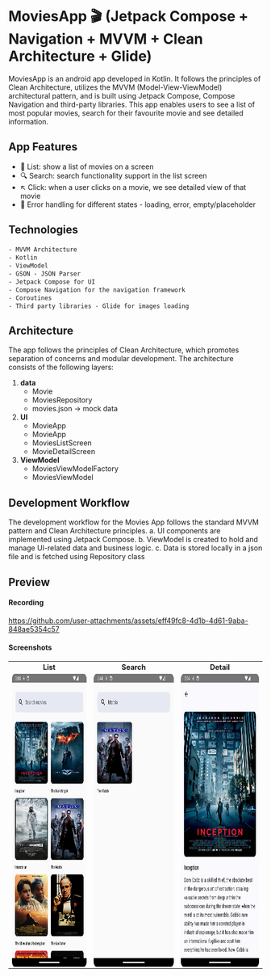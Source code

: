# MoviesApp 🎬 (Jetpack Compose + Navigation + MVVM + Clean Architecture + Glide)
MoviesApp is an android app developed in Kotlin. It follows the principles of Clean Architecture, utilizes the MVVM (Model-View-ViewModel) architectural pattern, and is built using Jetpack Compose, Compose Navigation and third-party libraries.
This app enables users to see a list of most popular movies, search for their favourite movie and see detailed information. 

## App Features
- 📜 List: show a list of movies on a screen
- 🔍 Search: search functionality support in the list screen
- ↖️ Click: when a user clicks on a movie, we see detailed view of that movie 
- 🚫 Error handling for different states - loading, error, empty/placeholder

## Technologies
	- MVVM Architecture 
	- Kotlin
	- ViewModel
	- GSON - JSON Parser
	- Jetpack Compose for UI
	- Compose Navigation for the navigation framework
	- Coroutines
	- Third party libraries - Glide for images loading

## Architecture
The app follows the principles of Clean Architecture, which promotes separation of concerns and modular development. The architecture consists of the following layers:    
1. <b>data</b>   
     - Movie   
     - MoviesRepository   
     - movies.json -> mock data   
2. <b>UI</b>    
   - MovieApp   
   - MovieApp   
   - MoviesListScreen   
   - MovieDetailScreen     
3. <b>ViewModel</b>    
   - MoviesViewModelFactory   
   - MoviesViewModel   

## Development Workflow
The development workflow for the Movies App follows the standard MVVM pattern and Clean Architecture principles. 
	a. UI components are implemented using Jetpack Compose.
	b. ViewModel is created to hold and manage UI-related data and business logic.
	c. Data is stored locally in a json file and is fetched using Repository class

## Preview
#### Recording

https://github.com/user-attachments/assets/eff49fc8-4d1b-4d61-9aba-848ae5354c57

#### Screenshots

<table>
  <tr style="text-align: center;">
    <td><b>List</b></td>
     <td><b>Search</b></td>
     <td><b>Detail</b></td>
  </tr>
  <tr style="text-align: center;">
    <td><img src="https://github.com/poojasngh432/MoviesApp/blob/main/Screenshots/Screenshot_20240826_020350.png" width=270 height=580 style="display: block; margin: auto;"> </td>
    <td><img src="https://github.com/poojasngh432/MoviesApp/blob/main/Screenshots/Screenshot_20240826_024454.png" width=270 height=580 style="display: block; margin: auto;"> </td>
    <td><img src="https://github.com/poojasngh432/MoviesApp/blob/main/Screenshots/Screenshot_20240826_020444.png" width=270 height=580 style="display: block; margin: auto;"></td>
  </tr>
 </table>








